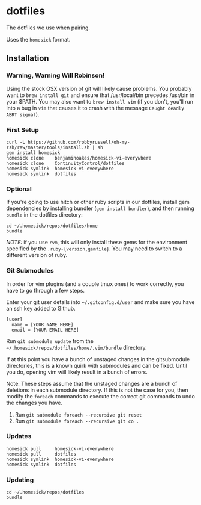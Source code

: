 # dotfiles

The dotfiles we use when pairing.

Uses the `homesick` format.

## Installation

### Warning, Warning Will Robinson!

Using the stock OSX version of git will likely cause problems. You probably want to `brew install git` and ensure that /usr/local/bin precedes /usr/bin in your $PATH. You may also want to `brew install vim` (if you don't, you'll run into a bug in `vim` that causes it to crash with the message `Caught deadly ABRT signal`).

### First Setup

    curl -L https://github.com/robbyrussell/oh-my-zsh/raw/master/tools/install.sh | sh
    gem install homesick
    homesick clone    benjaminoakes/homesick-vi-everywhere
    homesick clone    ContinuityControl/dotfiles
    homesick symlink  homesick-vi-everywhere
    homesick symlink  dotfiles

### Optional

If you're going to use hitch or other ruby scripts in our dotfiles, install gem
dependencies by installing bundler (`gem install bundler`), and then running
`bundle` in the dotfiles directory:

    cd ~/.homesick/repos/dotfiles/home
    bundle

*NOTE:* if you use `rvm`, this will only install these gems for the environment
specified by the `.ruby-{version,gemfile}`. You may need to switch to a
different version of ruby.

### Git Submodules

In order for vim plugins (and a couple tmux ones) to work correctly, you have
to go through a few steps.

Enter your git user details into `~/.gitconfig.d/user` and make sure you have
an ssh key added to Github.

```
[user]
  name = [YOUR NAME HERE]
  email = [YOUR EMAIL HERE]
```

Run `git submodule update` from the `~/.homesick/repos/dotfiles/home/.vim/bundle`
directory.

If at this point you have a bunch of unstaged changes in the gitsubmodule
directories, this is a known quirk with submodules and can be fixed. Until you
do, opening vim will likely result in a bunch of errors.

Note: These steps assume that the unstaged changes are a bunch of deletions in
each submodule directory. If this is not the case for you, then modify the
`foreach` commands to execute the correct git commands to undo the changes you
have.

1. Run `git submodule foreach --recursive git reset`
2. Run `git submodule foreach --recursive git co .`

### Updates

    homesick pull     homesick-vi-everywhere
    homesick pull     dotfiles
    homesick symlink  homesick-vi-everywhere
    homesick symlink  dotfiles

### Updating

    cd ~/.homesick/repos/dotfiles
    bundle
